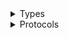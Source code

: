 <details>
<summary>Types</summary>

  - [SyntheticsClient](/aws-sdk-swift/reference/0.x/AWSSynthetics/SyntheticsClient)
  - [SyntheticsClient.SyntheticsClientConfiguration](/aws-sdk-swift/reference/0.x/AWSSynthetics/SyntheticsClient.SyntheticsClientConfiguration)
  - [SyntheticsClientLogHandlerFactory](/aws-sdk-swift/reference/0.x/AWSSynthetics/SyntheticsClientLogHandlerFactory)
  - [SyntheticsClientTypes](/aws-sdk-swift/reference/0.x/AWSSynthetics/SyntheticsClientTypes)

</details>

<details>
<summary>Protocols</summary>

  - [SyntheticsClientProtocol](/aws-sdk-swift/reference/0.x/AWSSynthetics/SyntheticsClientProtocol)

</details>
